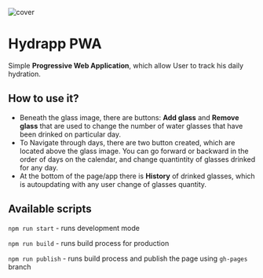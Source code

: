 ![cover](https://galinowsky.github.io/Hydrapp/Hydrapp.png)

# Hydrapp PWA 

Simple **Progressive Web Application**, which allow User to track his daily hydration.

## How to use it?

- Beneath the glass image, there are buttons: **Add glass** and **Remove glass** that are used to change the number of water glasses that have been drinked on particular day.
- To Navigate through days, there are two button created, which are located above the glass image. You can go forward or backward in the order of days on the calendar, and change quantintity of glasses drinked for any day.
- At the bottom of the page/app there is **History** of drinked glasses, which is autoupdating with any user change of glasses quantity.

## Available scripts

`npm run start` - runs development mode

`npm run build` - runs build process for production

`npm run publish` - runs build process and publish the page using `gh-pages` branch

